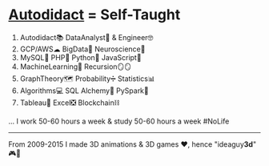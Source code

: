 # **[Autodidact](https://en.wikipedia.org/wiki/Autodidacticism) = Self-Taught**
1. Autodidact📚 DataAnalyst🧐 & Engineer🤓  
2. GCP/AWS☁ BigData🚀 Neuroscience🧠 
3. MySQL🐬 PHP🐘 Python🐍 JavaScript🤟 
4. MachineLearning🤖 Recursion🪞🪞  
5. GraphTheory🗺 Probability➗ Statistics📊
6. Algorithms💻 SQL Alchemy🧪 PySpark🔄 
7. Tableau🎨 Excel❎ Blockchain⛓

... I work 50-60 hours a week & study 50-60 hours a week #NoLife
****
From 2009-2015 I made 3D animations & 3D games ❤️, hence "ideaguy**3d**" 🎮👾
